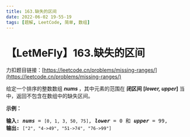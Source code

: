```yaml
---
title: 163.缺失的区间
date: 2022-06-02 19-55-19
tags: [题解, LeetCode, 简单, 数组]
---
```


# 【LetMeFly】163.缺失的区间

力扣题目链接：[https://leetcode.cn/problems/missing-ranges/](https://leetcode.cn/problems/missing-ranges/)

<p>给定一个排序的整数数组 <em><strong>nums&nbsp;</strong></em>，其中元素的范围在&nbsp;<strong>闭区间</strong>&nbsp;<strong>[<em>lower, upper</em>]</strong>&nbsp;当中，返回不包含在数组中的缺失区间。</p>

<p><strong>示例：</strong></p>

<pre><strong>输入: </strong><strong><em>nums</em></strong> = <code>[0, 1, 3, 50, 75]</code>, <strong><em>lower</em></strong> = 0 和 <strong><em>upper</em></strong> = 99,
<strong>输出: </strong><code>[&quot;2&quot;, &quot;4-&gt;49&quot;, &quot;51-&gt;74&quot;, &quot;76-&gt;99&quot;]</code>
</pre>


    